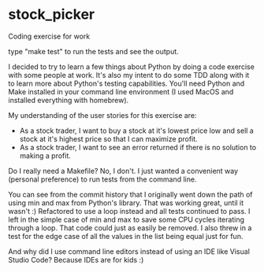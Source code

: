 # stock_picker
Coding exercise for work

type "make test" to run the tests and see the output.

I decided to try to learn a few things about Python by doing a code exercise with some people
at work. It's also my intent to do some TDD along with it to learn more about Python's testing
capabilities. You'll need Python and Make installed in your command line environment (I used
MacOS and installed everything with homebrew).

My understanding of the user stories for this exercise are:
- As a stock trader, I want to buy a stock at it's lowest price low and sell a stock at it's highest
  price so that I can maximize profit.
- As a stock trader, I want to see an error returned if there is no solution to making a profit.

Do I really need a Makefile? No, I don't. I just wanted a convenient way (personal preference) to
run tests from the command line.

You can see from the commit history that I originally went down the path of using min and max
from Python's library. That was working great, until it wasn't :) Refactored to use a loop instead
and all tests continued to pass. I left in the simple case of min and max to save some CPU cycles
iterating through a loop. That code could just as easily be removed. I also threw in a test for the
edge case of all the values in the list being equal just for fun.

And why did I use command line editors instead of using an IDE like Visual Studio Code?
Because IDEs are for kids :)
